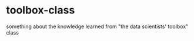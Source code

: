 toolbox-class
=============

something about the knowledge learned from "the data scientists' toolbox" class
